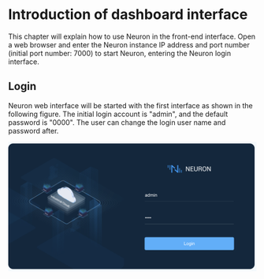 # Introduction of dashboard interface

This chapter will explain how to use Neuron in the front-end interface. Open a web browser and enter the Neuron instance IP address and port number (initial port number: 7000) to start Neuron, entering the Neuron login interface.

## Login

Neuron web interface will be started with the first interface as shown in the following figure. The initial login account is "admin", and the default password is "0000". The user can change the login user name and password after.

![login](../assets/login.png)
